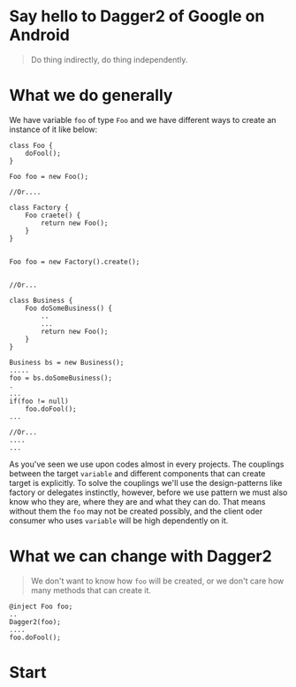 # Say hello to Dagger2 of Google on Android

> Do thing indirectly, do thing independently.

# What we do generally

We have variable ```foo``` of type ```Foo``` and we have different ways to create an instance of it like below:

```
class Foo {
    doFool();
}

Foo foo = new Foo();

//Or....

class Factory {
    Foo craete() {
        return new Foo();
    }
}


Foo foo = new Factory().create();


//Or...

class Business {
    Foo doSomeBusiness() {
        ..
        ...
        return new Foo();
    }
}

Business bs = new Business();
.....
foo = bs.doSomeBusiness();
.
...
if(foo != null)
    foo.doFool();
...

//Or...
....
...
```

As you've seen we use upon codes almost in every projects. The couplings between the target ```variable``` and different components that can create target is explicitly. 
To solve the couplings we'll use the design-patterns like factory or delegates instinctly, however, before we use pattern we must also know who they are, where they are and what they can do. That means without
them the  ```foo``` may not be created possibly, and the client oder consumer who uses ```variable``` will be high dependently on it.

# What we can change with Dagger2

> We don't want to know how  ```foo``` will be created, or we don't care how many methods that can create it.

```
@inject Foo foo;
..
Dagger2(foo);
....
foo.doFool();

```

# Start


